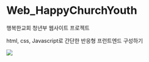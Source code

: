 # Web_HappyChurchYouth
행복한교회 청년부 웹사이트 프로젝트 

html, css, Javascript로 간단한 반응형 프런트엔드 구성하기 <br/>

<img src = "media/readme.gif">
